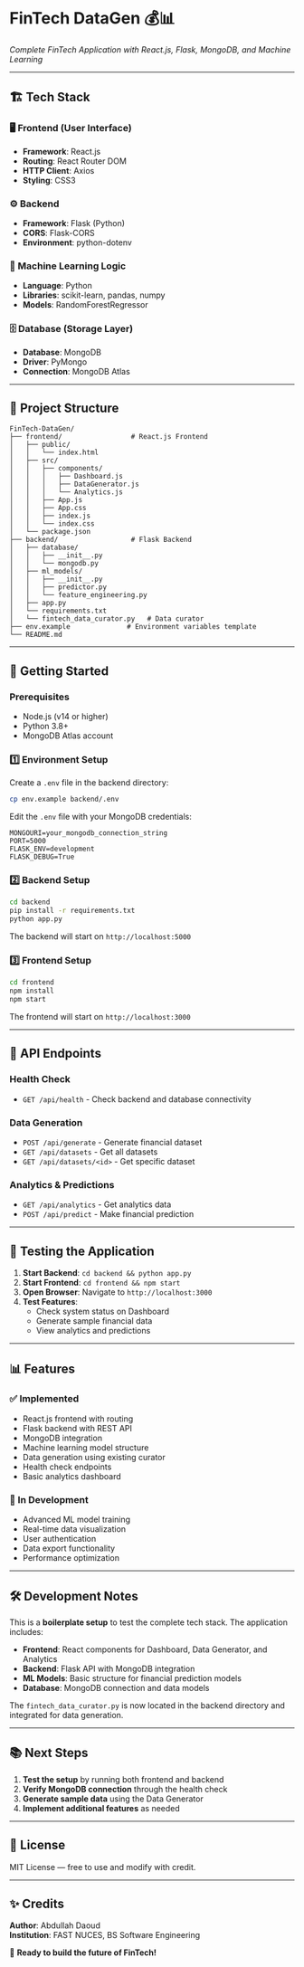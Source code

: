 # FinTech DataGen 💰📊

*Complete FinTech Application with React.js, Flask, MongoDB, and Machine Learning*

---

## 🏗️ Tech Stack

### 🖥️ Frontend (User Interface)
* **Framework**: React.js
* **Routing**: React Router DOM
* **HTTP Client**: Axios
* **Styling**: CSS3

### ⚙️ Backend
* **Framework**: Flask (Python)
* **CORS**: Flask-CORS
* **Environment**: python-dotenv

### 🧠 Machine Learning Logic
* **Language**: Python
* **Libraries**: scikit-learn, pandas, numpy
* **Models**: RandomForestRegressor

### 🗄️ Database (Storage Layer)
* **Database**: MongoDB
* **Driver**: PyMongo
* **Connection**: MongoDB Atlas

---

## 📁 Project Structure

```
FinTech-DataGen/
├── frontend/                 # React.js Frontend
│   ├── public/
│   │   └── index.html
│   ├── src/
│   │   ├── components/
│   │   │   ├── Dashboard.js
│   │   │   ├── DataGenerator.js
│   │   │   └── Analytics.js
│   │   ├── App.js
│   │   ├── App.css
│   │   ├── index.js
│   │   └── index.css
│   └── package.json
├── backend/                  # Flask Backend
│   ├── database/
│   │   ├── __init__.py
│   │   └── mongodb.py
│   ├── ml_models/
│   │   ├── __init__.py
│   │   ├── predictor.py
│   │   └── feature_engineering.py
│   ├── app.py
│   └── requirements.txt
│   └── fintech_data_curator.py   # Data curator
├── env.example              # Environment variables template
└── README.md
```

---

## 🚀 Getting Started

### Prerequisites
- Node.js (v14 or higher)
- Python 3.8+
- MongoDB Atlas account

### 1️⃣ Environment Setup

Create a `.env` file in the backend directory:
```bash
cp env.example backend/.env
```

Edit the `.env` file with your MongoDB credentials:
```
MONGOURI=your_mongodb_connection_string
PORT=5000
FLASK_ENV=development
FLASK_DEBUG=True
```

### 2️⃣ Backend Setup

```bash
cd backend
pip install -r requirements.txt
python app.py
```

The backend will start on `http://localhost:5000`

### 3️⃣ Frontend Setup

```bash
cd frontend
npm install
npm start
```

The frontend will start on `http://localhost:3000`

---

## 🔧 API Endpoints

### Health Check
- `GET /api/health` - Check backend and database connectivity

### Data Generation
- `POST /api/generate` - Generate financial dataset
- `GET /api/datasets` - Get all datasets
- `GET /api/datasets/<id>` - Get specific dataset

### Analytics & Predictions
- `GET /api/analytics` - Get analytics data
- `POST /api/predict` - Make financial prediction

---

## 🧪 Testing the Application

1. **Start Backend**: `cd backend && python app.py`
2. **Start Frontend**: `cd frontend && npm start`
3. **Open Browser**: Navigate to `http://localhost:3000`
4. **Test Features**:
   - Check system status on Dashboard
   - Generate sample financial data
   - View analytics and predictions

---

## 📊 Features

### ✅ Implemented
- React.js frontend with routing
- Flask backend with REST API
- MongoDB integration
- Machine learning model structure
- Data generation using existing curator
- Health check endpoints
- Basic analytics dashboard

### 🔄 In Development
- Advanced ML model training
- Real-time data visualization
- User authentication
- Data export functionality
- Performance optimization

---

## 🛠️ Development Notes

This is a **boilerplate setup** to test the complete tech stack. The application includes:

- **Frontend**: React components for Dashboard, Data Generator, and Analytics
- **Backend**: Flask API with MongoDB integration
- **ML Models**: Basic structure for financial prediction models
- **Database**: MongoDB connection and data models

The `fintech_data_curator.py` is now located in the backend directory and integrated for data generation.

---

## 📚 Next Steps

1. **Test the setup** by running both frontend and backend
2. **Verify MongoDB connection** through the health check
3. **Generate sample data** using the Data Generator
4. **Implement additional features** as needed

---

## 📄 License

MIT License — free to use and modify with credit.

---

## ✨ Credits

**Author**: Abdullah Daoud  
**Institution**: FAST NUCES, BS Software Engineering

🚀 **Ready to build the future of FinTech!**